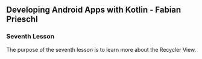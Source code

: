 ## Developing Android Apps with Kotlin - Fabian Prieschl

### Seventh Lesson

The purpose of the seventh lesson is to learn more about the Recycler View.
